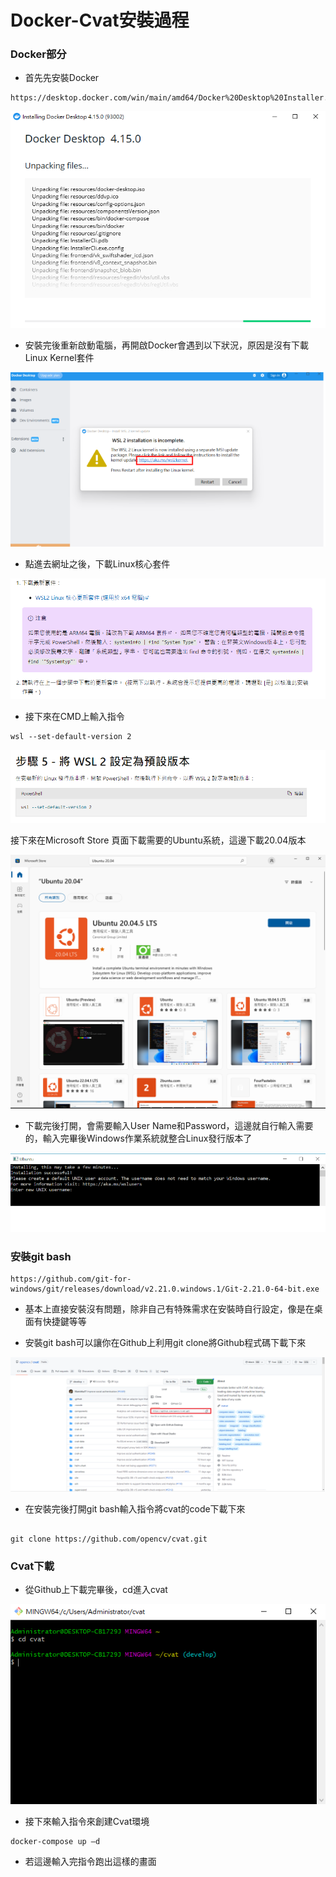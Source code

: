 Docker-Cvat安裝過程
======

### Docker部分

+ 首先先安裝Docker

```
https://desktop.docker.com/win/main/amd64/Docker%20Desktop%20Installer.exe

```
![markdown-viewer](Image/1.png)

+ 安裝完後重新啟動電腦，再開啟Docker會遇到以下狀況，原因是沒有下載Linux Kernel套件

![markdown-viewer](Image/2.png)

+ 點進去網址之後，下載Linux核心套件

![markdown-viewer](Image/3.png)

+ 接下來在CMD上輸入指令

```
wsl --set-default-version 2

```

![markdown-viewer](Image/4.png)

接下來在Microsoft Store 頁面下載需要的Ubuntu系統，這邊下載20.04版本

![markdown-viewer](Image/5.png)

+ 下載完後打開，會需要輸入User Name和Password，這邊就自行輸入需要的，輸入完畢後Windows作業系統就整合Linux發行版本了

![markdown-viewer](Image/6.png)

### 安裝git bash

```
https://github.com/git-for-windows/git/releases/download/v2.21.0.windows.1/Git-2.21.0-64-bit.exe

```

+ 基本上直接安裝沒有問題，除非自己有特殊需求在安裝時自行設定，像是在桌面有快捷鍵等等

+ 安裝git bash可以讓你在Github上利用git clone將Github程式碼下載下來

![markdown-viewer](Image/7.png)

+ 在安裝完後打開git bash輸入指令將cvat的code下載下來

```

git clone https://github.com/opencv/cvat.git

```

### Cvat下載

+ 從Github上下載完畢後，cd進入cvat

![markdown-viewer](Image/8.png)

+ 接下來輸入指令來創建Cvat環境

```
docker-compose up –d

```

+ 若這邊輸入完指令跑出這樣的畫面
